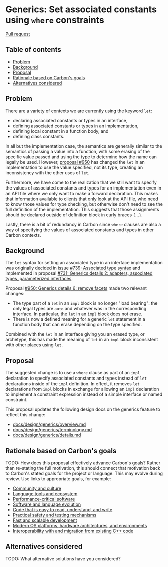 # Generics: Set associated constants using `where` constraints

<!--
Part of the Carbon Language project, under the Apache License v2.0 with LLVM
Exceptions. See /LICENSE for license information.
SPDX-License-Identifier: Apache-2.0 WITH LLVM-exception
-->

[Pull request](https://github.com/carbon-language/carbon-lang/pull/1013)

<!-- toc -->

## Table of contents

-   [Problem](#problem)
-   [Background](#background)
-   [Proposal](#proposal)
-   [Rationale based on Carbon's goals](#rationale-based-on-carbons-goals)
-   [Alternatives considered](#alternatives-considered)

<!-- tocstop -->

## Problem

There are a variety of contexts we are currently using the keyword `let`:

-   declaring associated constants or types in an interface,
-   defining associated constants or types in an implementation,
-   defining local constant in a function body, and
-   defining class constants.

In all but the implementation case, the semantics are generally similar to the
semantics of passing a value into a function, with some erasing of the specific
value passed and using the type to determine how the name can legally be used.
However,
[proposal #950](https://github.com/carbon-language/carbon-lang/pull/950) has
changed the `let` in an implementation to use the value specified, not its type,
creating an inconsistency with the other uses of `let`.

Furthermore, we have come to the realization that we still want to specify the
values of associated constants and types for an implementation even in an API
file where we only want to make a forward declaration. This makes that
information available to clients that only look at the API file, who need to
know those values for type checking, but otherwise don't need to see the full
definition of the implementation. This suggests that those assignments should be
declared outside of definition block in curly braces `{`...`}`.

Lastly, there is a bit of redundancy in Carbon since `where` clauses are also a
way of specifying the values of associated constants and types in other Carbon
contexts.

## Background

The `let` syntax for setting an associated type in an interface implementation
was originally decided in issue
[#739: Associated type syntax](https://github.com/carbon-language/carbon-lang/issues/739)
and implemented in proposal
[#731: Generics details 2: adapters, associated types, parameterized interfaces](https://github.com/carbon-language/carbon-lang/pull/731).

Proposal
[#950: Generics details 6: remove facets](https://github.com/carbon-language/carbon-lang/pull/950)
made two relevant changes:

-   The type part of a `let` in an `impl` block is no longer "load bearing": the
    only legal types are `auto` and whatever was in the corresponding interface.
    In particular, the `let` in an `impl` block does not erase.
-   There is now a defined meaning for a generic `let` statement in a function
    body that can erase depending on the type specified.

Combined with the `let` in an interface giving you an erased type, or archetype,
this has made the meaning of `let` in an `impl` block inconsistent with other
places using `let`.

## Proposal

The suggested change is to use a `where` clause as part of an `impl` declaration
to specify associated constants and types instead of `let` declarations inside
of the `impl` definition. In effect, it removes `let` declarations from `impl`
blocks in exchange for allowing an `impl` declaration to implement a constraint
expression instead of a simple interface or named constraint.

This proposal updates the following design docs on the generics feature to
reflect this change:

-   [docs/design/generics/overview.md](/docs/design/generics/overview.md)
-   [docs/design/generics/terminology.md](/docs/design/generics/terminology.md)
-   [docs/design/generics/details.md](/docs/design/generics/details.md)

## Rationale based on Carbon's goals

TODO: How does this proposal effectively advance Carbon's goals? Rather than
re-stating the full motivation, this should connect that motivation back to
Carbon's stated goals for the project or language. This may evolve during
review. Use links to appropriate goals, for example:

-   [Community and culture](/docs/project/goals.md#community-and-culture)
-   [Language tools and ecosystem](/docs/project/goals.md#language-tools-and-ecosystem)
-   [Performance-critical software](/docs/project/goals.md#performance-critical-software)
-   [Software and language evolution](/docs/project/goals.md#software-and-language-evolution)
-   [Code that is easy to read, understand, and write](/docs/project/goals.md#code-that-is-easy-to-read-understand-and-write)
-   [Practical safety and testing mechanisms](/docs/project/goals.md#practical-safety-and-testing-mechanisms)
-   [Fast and scalable development](/docs/project/goals.md#fast-and-scalable-development)
-   [Modern OS platforms, hardware architectures, and environments](/docs/project/goals.md#modern-os-platforms-hardware-architectures-and-environments)
-   [Interoperability with and migration from existing C++ code](/docs/project/goals.md#interoperability-with-and-migration-from-existing-c-code)

## Alternatives considered

TODO: What alternative solutions have you considered?
